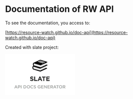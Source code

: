 # Documentation of RW API

To see the documentation, you access to:

[https://resource-watch.github.io/doc-api](https://resource-watch.github.io/doc-api)

Created with slate project:

<a href="https://github.com/lord/slate" target="_blank"><img src="https://raw.githubusercontent.com/lord/img/master/logo-slate.png" alt="Slate: API Documentation Generator" width="226"></a>
